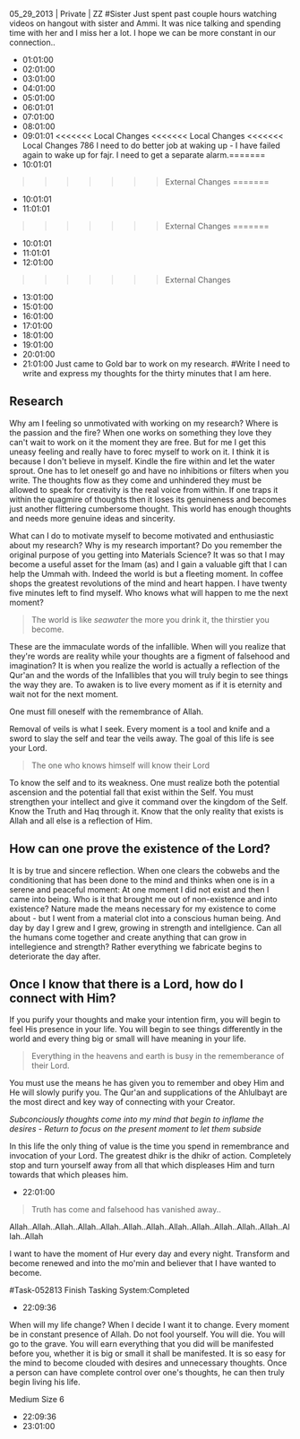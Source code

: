05_29_2013 | Private | ZZ 
#Sister
Just spent past couple hours watching videos on hangout with sister and Ammi. It was nice talking and spending time with her and I miss her a lot. I hope we can be more constant in our connection..
* 01:01:00
* 02:01:00
* 03:01:00
* 04:01:00
* 05:01:00
* 06:01:01
* 07:01:00
* 08:01:00
* 09:01:01
<<<<<<< Local Changes
<<<<<<< Local Changes
<<<<<<< Local Changes
786
I need to do better job at waking up - I have failed again to wake up for fajr. I need to get a separate alarm.=======
* 10:01:01
>>>>>>> External Changes
=======
* 10:01:01
* 11:01:01
>>>>>>> External Changes
=======
* 10:01:01
* 11:01:01
* 12:01:00
>>>>>>> External Changes
* 13:01:00
* 15:01:00
* 16:01:00
* 17:01:00
* 18:01:00
* 19:01:00
* 20:01:00
* 21:01:00
Just came to Gold bar to work on my research.
#Write
I need to write and express my thoughts for the thirty minutes that I am here. 

Research
---

Why am I feeling so unmotivated with working on my research? Where is the passion and the fire? When one works on something they love they can't wait to work on it the moment they are free. But for me I get this uneasy feeling and really have to forec myself to work on it. I think it is because I don't believe in myself. Kindle the fire within and let the water sprout. One has to let oneself go and have no inhibitions or filters when you write. The thoughts flow as they come and unhindered they must be allowed to speak for creativity is the real voice from within. If one traps it within the quagmire of thoughts then it loses its genuineness and becomes just another flittering cumbersome thought. This world has enough thoughts and needs more genuine ideas and sincerity. 

What can I do to motivate myself to become motivated and enthusiastic about my research? Why is my research important? 
Do you remember the original purpose of you getting into Materials Science? It was so that I may become a useful asset for the Imam (as) and I gain a valuable gift that I can help the Ummah with. Indeed the world is but a fleeting moment. In coffee shops the greatest revolutions of the mind and heart happen. I have twenty five minutes left to find myself. Who knows what will happen to me the next moment?
> The world is like *seawater* the more you drink it, the thirstier you become.

These are the immaculate words of the infallible. 
When will you realize that they're words are reality while your thoughts are a figment of falsehood and imagination? It is when you realize the world is actually a reflection of the Qur'an and the words of the Infallibles that you will truly begin to see things the way they are.
To awaken is to live every moment as if it is eternity and wait not for the next moment. 

One must fill oneself with the remembrance of Allah.

Removal of veils is what I seek. Every moment is a tool and knife and a sword to slay the self and tear the veils away. The goal of this life is see your Lord. 
> The one who knows himself will know their Lord

To know the self and to its weakness. One must realize both the potential ascension and the potential fall that exist within the Self. You must strengthen your intellect and give it command over the kingdom of the Self. Know the Truth and Haq through it. Know that the only reality that exists is Allah and all else is a reflection of Him. 

How can one prove the existence of the Lord?
---

It is by true and sincere reflection. When one clears the cobwebs and the conditioning that has been done to the mind and thinks when one is in a serene and peaceful moment: At one moment I did not exist and then I came into being. Who is it that brought me out of non-existence and into existence? Nature made the means necessary for my existence to come about - but I went from a material clot into a conscious human being. And day by day I grew and I grew, growing in strength and intellgience. Can all the humans come together and create anything that can grow in intellegience and strength? Rather everything we fabricate begins to deteriorate the day after.

Once I know that there is a Lord, how do I connect with Him?
---
If you purify your thoughts and make your intention firm, you will begin to feel His presence in your life. You will begin to see things differently in the world and every thing big or small will have meaning in your life. 
> Everything in the heavens and earth is busy in the rememberance of their Lord. 

You must use the means he has given you to remember and obey Him and He will slowly purify you. The Qur'an and supplications of the Ahlulbayt are the most direct and key way of connecting with your Creator. 

_Subconciously thoughts come into my mind that begin to inflame the desires - Return to focus on the present moment to let them subside_

In this life the only thing of value is the time you spend in remembrance and invocation of your Lord. The greatest dhikr is the dhikr of action. Completely stop and turn yourself away from all that which displeases Him and turn towards that which pleases him. 

* 22:01:00

>Truth has come and falsehood has vanished away..

Allah..Allah..Allah..Allah..Allah..Allah..Allah..Allah..Allah..Allah..Allah..Allah..Allah..Allah

I want to have the moment of Hur every day and every night. Transform and become renewed and into the mo'min and believer that I have wanted to become. 

#Task-052813 Finish Tasking System:Completed

* 22:09:36

When will my life change? When I decide I want it to change. Every moment be in constant presence of Allah. Do not fool yourself. You will die. You will go to the grave. You will earn everything that you did will be manifested before you, whether it is big or small it shall be manifested. It is so easy for the mind to become clouded with desires and unnecessary thoughts. Once a person can have complete control over one's thoughts, he can then truly begin living his life. 

Medium Size 6
* 22:09:36
* 23:01:00
